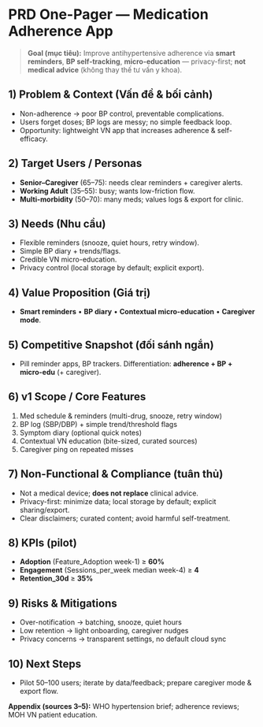 # PRD One-Pager — Medication Adherence App

> **Goal (mục tiêu):** Improve antihypertensive adherence via **smart reminders**, **BP self-tracking**, **micro-education** — privacy-first; **not medical advice** (không thay thế tư vấn y khoa).

## 1) Problem & Context (Vấn đề & bối cảnh)
- Non-adherence → poor BP control, preventable complications.
- Users forget doses; BP logs are messy; no simple feedback loop.
- Opportunity: lightweight VN app that increases adherence & self-efficacy.

## 2) Target Users / Personas
- **Senior–Caregiver** (65–75): needs clear reminders + caregiver alerts.
- **Working Adult** (35–55): busy; wants low-friction flow.
- **Multi-morbidity** (50–70): many meds; values logs & export for clinic.

## 3) Needs (Nhu cầu)
- Flexible reminders (snooze, quiet hours, retry window).
- Simple BP diary + trends/flags.
- Credible VN micro-education.
- Privacy control (local storage by default; explicit export).

## 4) Value Proposition (Giá trị)
- **Smart reminders** • **BP diary** • **Contextual micro-education** • **Caregiver mode**.

## 5) Competitive Snapshot (đối sánh ngắn)
- Pill reminder apps, BP trackers. Differentiation: **adherence + BP + micro-edu** (+ caregiver).

## 6) v1 Scope / Core Features
1) Med schedule & reminders (multi-drug, snooze, retry window)  
2) BP log (SBP/DBP) + simple trend/threshold flags  
3) Symptom diary (optional quick notes)  
4) Contextual VN education (bite-sized, curated sources)  
5) Caregiver ping on repeated misses

## 7) Non-Functional & Compliance (tuân thủ)
- Not a medical device; **does not replace** clinical advice.
- Privacy-first: minimize data; local storage by default; explicit sharing/export.
- Clear disclaimers; curated content; avoid harmful self-treatment.

## 8) KPIs (pilot)
- **Adoption** (Feature_Adoption week-1) ≥ **60%**  
- **Engagement** (Sessions_per_week median week-4) ≥ **4**  
- **Retention_30d** ≥ **35%**

## 9) Risks & Mitigations
- Over-notification → batching, snooze, quiet hours  
- Low retention → light onboarding, caregiver nudges  
- Privacy concerns → transparent settings, no default cloud sync

## 10) Next Steps
- Pilot 50–100 users; iterate by data/feedback; prepare caregiver mode & export flow.

**Appendix (sources 3–5):** WHO hypertension brief; adherence reviews; MOH VN patient education.
